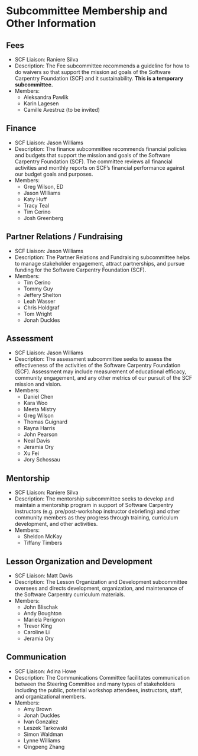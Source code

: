 # Subcommittee Membership and Other Information

## Fees

- SCF Liaison: Raniere Silva
- Description: The Fee subcommittee recommends a guideline for how to do waivers so that support the mission ad goals of the Software Carpentry Foundation (SCF) and it sustainability. **This is a temporary subcommittee.**
- Members:
  - Aleksandra Pawlik
  - Karin Lagesen
  - Camille Avestruz (to be invited)

## Finance

- SCF Liaison: Jason Williams
- Description: The finance subcommittee recommends financial policies and budgets that support the mission and goals of the Software Carpentry Foundation (SCF). The committee reviews all financial activities and  monthly reports on SCF’s financial performance against our budget goals and purposes.
- Members:
  - Greg Wilson, ED
  - Jason WIlliams
  - Katy Huff
  - Tracy Teal
  - Tim Cerino
  - Josh Greenberg

## Partner Relations / Fundraising

- SCF Liaison: Jason Williams
- Description: The Partner Relations and Fundraising subcommittee helps to manage stakeholder engagement, attract partnerships, and pursue funding for the Software Carpentry Foundation (SCF).
- Members:
  - Tim Cerino
  - Tommy Guy
  - Jeffery Shelton
  - Leah Wasser
  - Chris Holdgraf
  - Tom Wright
  - Jonah Duckles

## Assessment

- SCF Liaison: Jason Williams
- Description: The assessment subcommittee seeks to assess the effectiveness of the activities of the Software Carpentry Foundation (SCF). Assessment may include measurement of educational efficacy, community engagement, and any other metrics of our pursuit of the SCF mission and vision.
- Members:
  - Daniel Chen
  - Kara Woo
  - Meeta Mistry
  - Greg Wilson
  - Thomas Guignard
  - Rayna Harris
  - John Pearson
  - Neal Davis
  - Jeramia Ory
  - Xu Fei
  - Jory Schossau

## Mentorship

- SCF Liaison: Raniere Silva
- Description: The mentorship subcommittee seeks to develop and maintain a mentorship program in support of Software Carpentry instructors (e.g. pre/post-workshop instructor debriefing) and other community members as they progress through training, curriculum development, and other activities.
- Members:
  - Sheldon McKay
  - Tiffany Timbers

## Lesson Organization and Development

- SCF Liaison: Matt Davis
- Description: The Lesson Organization and Development subcommittee oversees and directs development, organization, and maintenance of the Software Carpentry curriculum materials.
- Members:
  - John Blischak
  - Andy Boughton
  - Mariela Perignon
  - Trevor King
  - Caroline Li
  - Jeramia Ory

## Communication

- SCF Liaison: Adina Howe
- Description: The Communications Committee facilitates communication between the Steering Committee and many types of stakeholders including the public, potential workshop attendees, instructors, staff, and organizational members.
- Members:
  - Amy Brown
  - Jonah Duckles
  - Ivan Gonzalez
  - Leszek Tarkowski
  - Simon Waldman
  - Lynne Williams
  - Qingpeng Zhang
